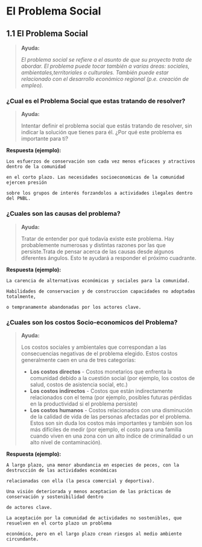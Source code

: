 # El Problema Social

## 1.1 El Problema Social

> **Ayuda:**
>
> _El problema social se refiere a el asunto de que su proyecto trata de abordar. El problema puede tocar también a varias áreas: sociales, ambientales,territoriales o culturales. También puede estar relacionado con el desarrollo económico regional \(p.e. creación de empleo\)._

### ¿Cual es el Problema Social que estas tratando de resolver?

> **Ayuda:**
>
> Intentar definir el problema social que estás tratando de resolver, sin indicar la solución que tienes para él. ¿Por qué este problema es importante para ti?

**Respuesta \(ejemplo\):**

```text
Los esfuerzos de conservación son cada vez menos eficaces y atractivos dentro de la comunidad 

en el corto plazo. Las necesidades socioeconomicas de la comunidad ejercen presión 

sobre los grupos de interés forzandolos a actividades ilegales dentro del PNBL.
```

### ¿Cuales son las causas del problema?

> **Ayuda:**
>
> Tratar de entender por qué todavía existe este problema. Hay probablemente numerosas y distintas razones por las que persiste.Trata de pensar acerca de las causas desde algunos diferentes ángulos. Esto te ayudará a responder el próximo cuadrante.

**Respuesta \(ejemplo\):**

```text
La carencia de alternativas económicas y sociales para la comunidad. 

Habilidades de conservacion y de construccion capacidades no adoptadas totalmente, 

o tempranamente abandonadas por los actores clave.
```

### ¿Cuales son los costos Socio-economicos del Problema?

> **Ayuda:**
>
> Los costos sociales y ambientales que correspondan a las consecuencias negativas de el problema elegido. Estos costos generalmente caen en una de tres categorías:
>
> * **Los costos directos** - Costos monetarios que enfrenta la comunidad debido a la cuestión social \(por ejemplo, los costos de salud, costos de asistencia social, etc.\)
> * **Los costos indirectos** - Costos que están indirectamente relacionados con el tema \(por ejemplo, posibles futuras pérdidas en la productividad si el problema persiste\)
> * **Los costos humanos** - Costos relacionados con una disminución de la calidad de vida de las personas afectadas por el problema. Estos son sin duda los costos más importantes y también son los más difíciles de medir \(por ejemplo, el costo para una familia cuando viven en una zona con un alto índice de criminalidad o un alto nivel de contaminación\).

**Respuesta \(ejemplo\):**

```text
A largo plazo, una menor abundancia en especies de peces, con la destrucción de las actividades económicas 

relacionadas con ella (la pesca comercial y deportiva). 

Una visión deteriorada y menos aceptacion de las prácticas de conservación y sostenibilidad dentro 

de actores clave. 

La aceptación por la comunidad de actividades no sostenibles, que resuelven en el corto plazo un problema 

económico, pero en el largo plazo crean riesgos al medio ambiente circundante.
```

